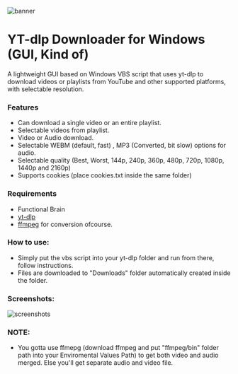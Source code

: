 ![banner](https://github.com/user-attachments/assets/059f29d1-ec41-463f-91eb-a7a333c1e107)
# YT-dlp Downloader for Windows (GUI, Kind of)
A lightweight GUI based on Windows VBS script that uses yt-dlp to download videos or playlists from YouTube and other supported platforms, with selectable resolution.

### Features
* Can download a single video or an entire playlist.
* Selectable videos from playlist.
* Video or Audio download.
* Selectable WEBM (default, fast) , MP3 (Converted, bit slow) options for audio.
* Selectable quality (Best, Worst, 144p, 240p, 360p, 480p, 720p, 1080p, 1440p and 2160p)
* Supports cookies (place cookies.txt inside the same folder)

### Requirements
* Functional Brain
* [yt-dlp](https://github.com/yt-dlp/yt-dlp)
* [ffmpeg](https://ffmpeg.org/download.html) for conversion ofcourse.

### How to use:
* Simply put the vbs script into your yt-dlp folder and run from there, follow instructions.
* Files are downloaded to "Downloads" folder automatically created inside the folder.

### Screenshots:
![screenshots](https://github.com/user-attachments/assets/da3017ea-3260-44fe-af72-1de4b7b38b93)


### NOTE:
* You gotta use ffmepg (download ffmpeg and put "ffmpeg/bin" folder path into your Enviromental Values Path) to get both video and audio merged. Else you'll get separate audio and video file.
